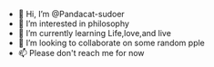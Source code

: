 - 👋 Hi, I’m @Pandacat-sudoer 
- 👀 I’m interested in philosophy
- 🌱 I’m currently learning Life,love,and live
- 💞️ I’m looking to collaborate on some random pple
- 📫 Please don't reach me for now

<!---
Pandacat-sudoer/Pandacat-sudoer is a ✨ special ✨ repository because its `README.md` (this file) appears on your GitHub profile.
You can click the Preview link to take a look at your changes.
--->

